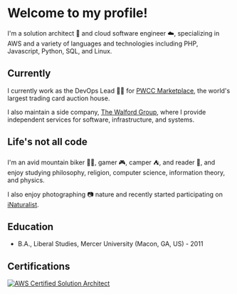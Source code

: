# Welcome to my profile!

I'm a solution architect 🔭 and cloud software engineer ☁️, specializing in AWS and a variety of languages and technologies including PHP, Javascript, Python, SQL, and Linux.

## Currently

I currently work as the DevOps Lead 🧙‍♂️ for [PWCC Marketplace](https://www.pwccmarketplace.com), the world's largest trading card auction house.

I also maintain a side company, [The Walford Group](https://www.thewalfordgroup.com), where I provide independent services for software, infrastructure, and systems.

## Life's not all code

I'm an avid mountain biker 🚴‍♂️, gamer 🎮, camper ⛺️, and reader 📖, and enjoy studying philosophy, religion, computer science, information theory, and physics.

I also enjoy photographing 📷 nature and recently started participating on [iNaturalist](https://www.inaturalist.org/home).

## Education

- B.A., Liberal Studies, Mercer University (Macon, GA, US) - 2011

## Certifications

[![AWS Certified Solution Architect](https://images.credly.com/size/100x100/images/0e284c3f-5164-4b21-8660-0d84737941bc/image.png)](https://www.credly.com/badges/2ef7aa17-8375-41b5-92eb-777615b23383/public_url)
